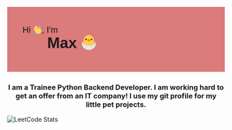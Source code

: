 ![REHeader](header.png)
<h3 align="center">I am a Trainee Python Backend Developer.
I am working hard to get an offer from an IT company!
I use my git profile for my little pet projects.
</h3>


![LeetCode Stats](https://leetcard.jacoblin.cool/kohiru?theme=dark&font=Rubik)
